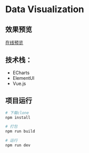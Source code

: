 Data Visualization
===

## 效果预览

[在线预览](https://neptoo.github.io/datav/#/)

## 技术栈：

- ECharts
- ElementUI
- Vue.js

## 项目运行
``` bash
# 下载clone
npm install

# 打包
npm run build

# 运行
npm run dev
```